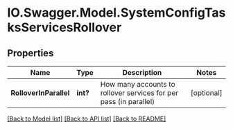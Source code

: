 # IO.Swagger.Model.SystemConfigTasksServicesRollover
## Properties

Name | Type | Description | Notes
------------ | ------------- | ------------- | -------------
**RolloverInParallel** | **int?** | How many accounts to rollover services for per pass (in parallel) | [optional] 

[[Back to Model list]](../README.md#documentation-for-models) [[Back to API list]](../README.md#documentation-for-api-endpoints) [[Back to README]](../README.md)


